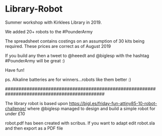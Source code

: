 # Library-Robot

Summer workshop with Kirklees Library in 2019. 

We added 20+ robots to the #PounderArmy

The spreadsheet contains costings on an assumption of 30 kits being required. These prices are correct as of August 2019

If you build any then a tweet to @heeedt and @biglesp with the hashtag #PounderArmy will be great :)

Have fun!

ps. Alkaline batteries are for winners...robots like them better :)

#############################################################################################

The library robot is based upon https://bigl.es/friday-fun-attiny85-10-robot-challenge/ where @biglesp managed to design and build a simple robot for under £10

robot.pdf has been created with scribus. If you want to adapt edit robot.sla and then export as a PDF file 
